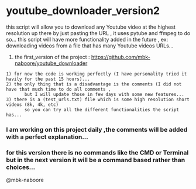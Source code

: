 # youtube_downloader_version2
  this script will allow you to download any Youtube video at the highest resolution up there by just pasting the URL , it uses pytube and ffmpeg to do so...
  this script will have more functionality added in the future , ex: downloading videos from a file that has many Youtube videos URLs...


  1) the first_version of the project : https://github.com/mbk-naboore/youtube_downloader
  
  
    1) for now the code is working perfectly (I have personality tried it havily for the past 15 hours)...
    2) the only thing that is a disadvantage is the comments (I did not have that much time to do all comments ,
           but I will update those in few days with some new features...
    3) there is a (test_urls.txt) file which is some high resolution short videos (8k, 4k, etc) 
           so you can try all the different functionalities the script has...
  
  
  
  ### I am working on this project daily ,the comments will be added with a perfect explanation... 
  ### for this version there is no commands like the CMD or Terminal but in the next version it will be a command based rather than choices...
  
  @mbk-naboore
  
